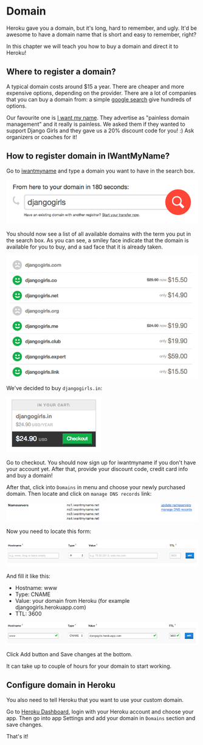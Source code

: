 # Domain

Heroku gave you a domain, but it's long, hard to remember, and ugly. It'd be awesome to have a domain name that is short and easy to remember, right?

In this chapter we will teach you how to buy a domain and direct it to Heroku!

## Where to register a domain?

A typical domain costs around $15 a year. There are cheaper and more expensive options, depending on the provider. There are a lot of companies that you can buy a domain from: a simple [google search](https://www.google.com/search?q=register%20domain) give hundreds of options.

Our favourite one is [I want my name](https://iwantmyname.com/). They advertise as "painless domain management" and it really is painless. We asked them if they wanted to support Django Girls and they gave us a 20% discount code for you! :) Ask organizers or coaches for it!

## How to register domain in IWantMyName?

Go to [iwantmyname](http://iwantmyname.com) and type a domain you want to have in the search box.

![](images/1.png)

You should now see a list of all available domains with the term you put in the search box. As you can see, a smiley face indicate that the domain is available for you to buy, and a sad face that it is already taken.

![](images/2.png)

We've decided to buy `djangogirls.in`:

![](images/3.png)

Go to checkout. You should now sign up for iwantmyname if you don't have your account yet. After that, provide your discount code, credit card info and buy a domain!

After that, click into `Domains` in menu and choose your newly purchased domain. Then locate and click on `manage DNS records` link:

![](images/4.png)

Now you need to locate this form:

![](images/5.png)

And fill it like this:
- Hostname: www
- Type: CNAME
- Value: your domain from Heroku (for example djangogirls.herokuapp.com)
- TTL: 3600

![](images/6.png)

Click Add button and Save changes at the bottom.

It can take up to couple of hours for your domain to start working.

## Configure domain in Heroku

You also need to tell Heroku that you want to use your custom domain.

Go to [Heroku Dashboard](https://dashboard.heroku.com/apps), login with your Heroku account and choose your app. Then go into app Settings and add your domain in `Domains` section and save changes.

That's it!
